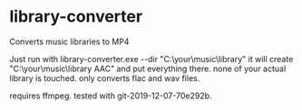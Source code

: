 # library-converter
Converts music libraries to MP4

Just run with library-converter.exe --dir "C:\your\music\library"
it will create "C:\your\music\library AAC" and put everything there. none of your actual library is touched.
only converts flac and wav files.

requires ffmpeg. tested with git-2019-12-07-70e292b.
